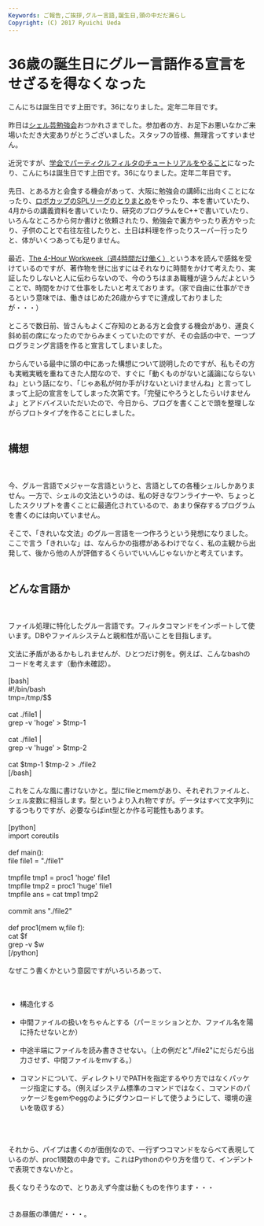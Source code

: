 ```yaml
---
Keywords: ご報告,ご挨拶,グルー言語,誕生日,頭の中だだ漏らし
Copyright: (C) 2017 Ryuichi Ueda
---
```


# 36歳の誕生日にグルー言語作る宣言をせざるを得なくなった
<!--:ja-->こんにちは誕生日です上田です。36になりました。定年二年目です。<br />
<br />
昨日は<a href="http://blog.ueda.asia/?p=1955" title="【本番資料】第9回寒中シェル芸勉強会" target="_blank">シェル芸勉強会</a>おつかれさまでした。参加者の方、お足下お悪いなかご来場いただき大変ありがとうございました。スタッフの皆様、無理言ってすいません。<br />
<br />
近況ですが、<a href="http://www.sci14.org/specials.html" target="_blank">学会でパーティクルフィルタのチュートリアルをやること</a>になったり、<!--:--><!--:en-->こんにちは誕生日です上田です。36になりました。定年二年目です。<br />
<br />
先日、とある方と会食する機会があって、<!--:--><!--more--><!--:ja-->大阪に勉強会の講師に出向くことになったり、<a href="http://www.robocup.or.jp/2014JP_OPEN_1/" target="_blank">ロボカップのSPLリーグのとりまとめ</a>をやったり、本を書いていたり、4月からの講義資料を書いていたり、研究のプログラムをC++で書いていたり、いろんなところから何か書けと依頼されたり、勉強会で裏方やったり表方やったり、子供のことで右往左往したりと、土日は料理を作ったりスーパー行ったりと、体がいくつあっても足りません。<br />
<br />
最近、<a href="http://www.fourhourworkweek.com/" target="_blank">The 4-Hour Workweek（週4時間だけ働く）</a>という本を読んで感銘を受けているのですが、著作物を世に出すにはそれなりに時間をかけて考えたり、実証したりしないと人に伝わらないので、今のうちはまあ職種が違うんだよということで、時間をかけて仕事をしたいと考えております。（家で自由に仕事ができるという意味では、働きはじめた26歳からすでに達成しておりましたが・・・）<br />
<br />
ところで数日前、皆さんもよくご存知のとある方と会食する機会があり、運良く斜め前の席になったのでからみまくっていたのですが、その会話の中で、一つプログラミング言語を作ると宣言してしまいました。<br />
<br />
からんでいる最中に頭の中にあった構想について説明したのですが、私もその方も実戦実戦を重ねてきた人間なので、すぐに「動くものがないと議論にならないね」という話になり、「じゃあ私が何か手がけないといけませんね」と言ってしまって上記の宣言をしてしまった次第です。「完璧にやろうとしたらいけませんよ」とアドバイスいただいたので、今日から、ブログを書くことで頭を整理しながらプロトタイプを作ることにしました。<br />
<br />
<h2>構想</h2><br />
<br />
今、グルー言語でメジャーな言語というと、言語としての各種シェルしかありません。一方で、シェルの文法というのは、私の好きなワンライナーや、ちょっとしたスクリプトを書くことに最適化されているので、あまり保存するプログラムを書くのには向いていません。<br />
<br />
そこで、「きれいな文法」のグルー言語を一つ作ろうという発想になりました。ここで言う「きれいな」は、なんらかの指標があるわけでなく、私の主観から出発して、後から他の人が評価するくらいでいいんじゃないかと考えています。<br />
<br />
<h2>どんな言語か</h2><br />
<br />
ファイル処理に特化したグルー言語です。フィルタコマンドをインポートして使います。DBやファイルシステムと親和性が高いことを目指します。<br />
<br />
文法に矛盾があるかもしれませんが、ひとつだけ例を。例えば、こんなbashのコードを考えます（動作未確認）。<br />
<br />
[bash]<br />
#!/bin/bash<br />
tmp=/tmp/$$<br />
<br />
cat ./file1 |<br />
grep -v 'hoge' &gt; $tmp-1<br />
<br />
cat ./file1 |<br />
grep -v 'huge' &gt; $tmp-2<br />
<br />
cat $tmp-1 $tmp-2 &gt; ./file2<br />
[/bash]<br />
<br />
これをこんな風に書けないかと。型にfileとmemがあり、それぞれファイルと、シェル変数に相当します。型というより入れ物ですが。データはすべて文字列にするつもりですが、必要ならばint型とか作る可能性もあります。<br />
<br />
[python]<br />
import coreutils<br />
<br />
def main():<br />
 file file1 = &quot;./file1&quot;<br />
<br />
 tmpfile tmp1 = proc1 'hoge' file1<br />
 tmpfile tmp2 = proc1 'huge' file1<br />
 tmpfile ans = cat tmp1 tmp2<br />
<br />
 commit ans &quot;./file2&quot;<br />
 <br />
def proc1(mem w,file f):<br />
 cat $f<br />
 grep -v $w<br />
[/python]<br />
<br />
なぜこう書くかという意図ですがいろいろあって、<br />
<br />
<ul><br />
	<li>構造化する</li><br />
	<li>中間ファイルの扱いをちゃんとする（パーミッションとか、ファイル名を陽に持たせないとか）</li><br />
 <li>中途半端にファイルを読み書きさせない。（上の例だと"./file2"にだらだら出力させず、中間ファイルをmvする。）</li><br />
	<li>コマンドについて、ディレクトリでPATHを指定するやり方ではなくパッケージ指定にする。（例えばシステム標準のコマンドではなく、コマンドのパッケージをgemやeggのようにダウンロードして使うようにして、環境の違いを吸収する）</li><br />
</ul><br />
<br />
それから、パイプは書くのが面倒なので、一行ずつコマンドをならべて表現しているのが、proc1関数の中身です。これはPythonのやり方を借りて、インデントで表現できないかと。<br />
<br />
長くなりそうなので、とりあえず今度は動くものを作ります・・・<br />
<br />
<br />
さあ昼飯の準備だ・・・。<br />
<!--:-->
